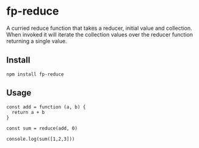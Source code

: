 # fp-reduce

A curried reduce function that takes a reducer, initial value and collection. When invoked it will iterate the collection values over the reducer function returning a single value.

## Install

`npm install fp-reduce`

## Usage

```
const add = function (a, b) {
  return a + b
}

const sum = reduce(add, 0)

console.log(sum([1,2,3]))
```
